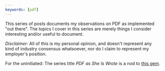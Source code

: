 ```yaml
---
keywords: [pdf]
---
```


This series of posts documents my observations on PDF as implemented "out there". The topics I cover in this series are merely things I consider interesting and/or useful to document.

_Disclaimer:_ All of this is my personal opinion, and doesn't represent any kind of industry consensus whatsoever, nor do I claim to represent my employer's position.

For the uninitiated: The series title _PDF as She Is Wrote_ is a nod to [this gem](https://en.wikipedia.org/wiki/English_as_She_Is_Spoke).
